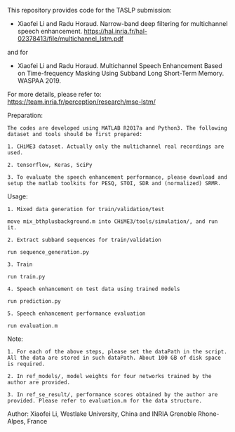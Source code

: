 This repository provides code for the TASLP submission:

- Xiaofei Li and Radu Horaud. Narrow-band deep filtering for multichannel speech enhancement. https://hal.inria.fr/hal-02378413/file/multichannel_lstm.pdf

and for

- Xiaofei Li and Radu Horaud. Multichannel Speech Enhancement Based on Time-frequency Masking Using Subband Long Short-Term Memory. WASPAA 2019.

For more details, please refer to: https://team.inria.fr/perception/research/mse-lstm/

Preparation:

	The codes are developed using MATLAB R2017a and Python3. The following dataset and tools should be first prepared:

	1. CHiME3 dataset. Actually only the multichannel real recordings are used.

	2. tensorflow, Keras, SciPy

	3. To evaluate the speech enhancement performance, please download and setup the matlab toolkits for PESQ, STOI, SDR and (normalized) SRMR.

Usage:

	1. Mixed data generation for train/validation/test

	move mix_bthplusbackground.m into CHiME3/tools/simulation/, and run it.

	2. Extract subband sequences for train/validation

	run sequence_generation.py

	3. Train

	run train.py

	4. Speech enhancement on test data using trained models

	run prediction.py

	5. Speech enhancement performance evaluation

	run evaluation.m


Note:

	1. For each of the above steps, please set the dataPath in the script. All the data are stored in such dataPath. About 100 GB of disk space is required. 

	2. In ref_models/, model weights for four networks trained by the author are provided.

	3. In ref_se_result/, performance scores obtained by the author are provided. Please refer to evaluation.m for the data structure.

 
Author: Xiaofei Li, Westlake University, China and INRIA Grenoble Rhone-Alpes, France  
 

